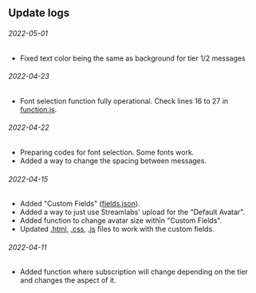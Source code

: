 ## Update logs
###### 2022-05-01
- Fixed text color being the same as background for tier 1/2 messages

###### 2022-04-23
- Font selection function fully operational. Check lines 16 to 27 in [function.js](code/functions.js).

###### 2022-04-22
- Preparing codes for font selection. Some fonts work.
- Added a way to change the spacing between messages. 

###### 2022-04-15
- Added "Custom Fields" ([fields.json](code/fields.json)).
- Added a way to just use Streamlabs' upload for the "Default Avatar".
- Added function to change avatar size within "Custom Fields".
- Updated [.html](code/index.html), [.css](code/style.css), [.js](code/functions.js) files to work with the custom fields. 

###### 2022-04-11 
- Added function where subscription will change depending on the tier and changes the aspect of it.
